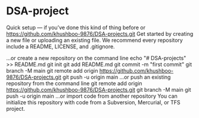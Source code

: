 # DSA-project





Quick setup — if you’ve done this kind of thing before
or	
https://github.com/khushboo-9876/DSA-projects.git
Get started by creating a new file or uploading an existing file. We recommend every repository include a README, LICENSE, and .gitignore.

…or create a new repository on the command line
echo "# DSA-projects" >> README.md
git init
git add README.md
git commit -m "first commit"
git branch -M main
git remote add origin https://github.com/khushboo-9876/DSA-projects.git
git push -u origin main
…or push an existing repository from the command line
git remote add origin https://github.com/khushboo-9876/DSA-projects.git
git branch -M main
git push -u origin main
…or import code from another repository
You can initialize this repository with code from a Subversion, Mercurial, or TFS project.
